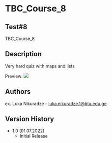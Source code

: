 
# TBC_Course_8
## Test#8
TBC_Course_8


## Description
Very hard quiz with maps and lists

Preview:
<img src="https://firebasestorage.googleapis.com/v0/b/metaplayer-6d01c.appspot.com/o/image_2022-07-01_105843964.png?alt=media&token=543f8a1f-560e-4d60-8fbd-31f94fa7624b"/>


## Authors

ex. Luka Nikuradze - luka.nikuradze.1@btu.edu.ge


## Version History

* 1.0 (01.07.2022)
    * Initial Release




